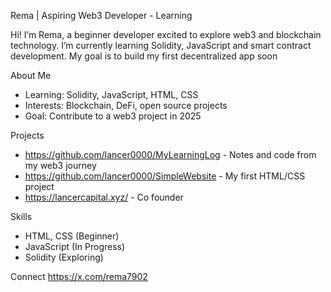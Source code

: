 Rema | Aspiring Web3 Developer - Learning

Hi! I’m Rema, a beginner developer excited to explore web3 and blockchain technology. I’m currently learning Solidity, JavaScript and smart contract development. My goal is to build my first decentralized app soon

About Me
- Learning: Solidity, JavaScript, HTML, CSS
- Interests: Blockchain, DeFi, open source projects
- Goal: Contribute to a web3 project in 2025

Projects
- https://github.com/lancer0000/MyLearningLog - Notes and code from my web3 journey
- https://github.com/lancer0000/SimpleWebsite - My first HTML/CSS project
- https://lancercapital.xyz/ - Co founder 

Skills
- HTML, CSS (Beginner)
- JavaScript (In Progress)
- Solidity (Exploring)

Connect
https://x.com/rema7902
